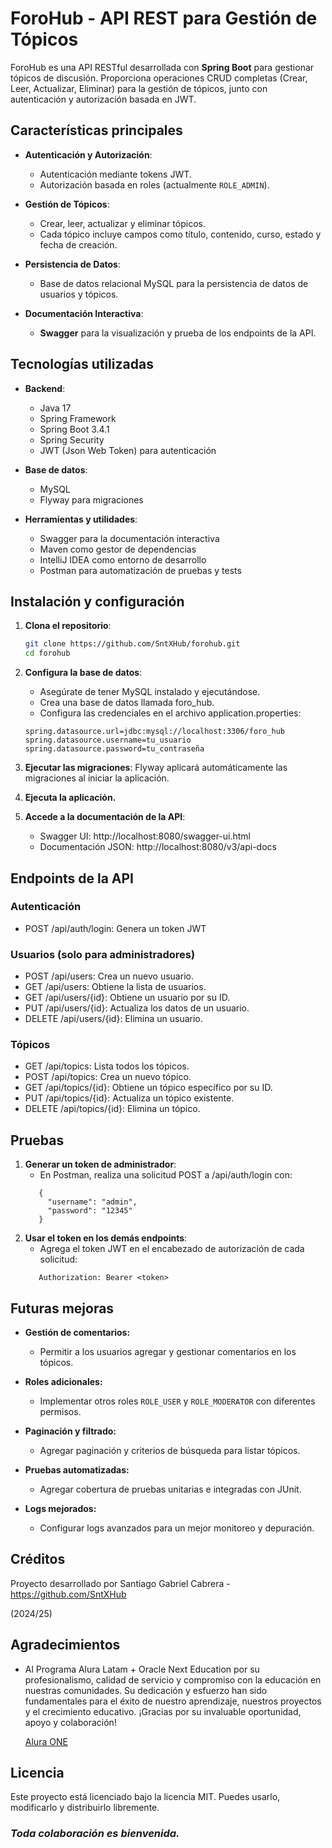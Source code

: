 # ForoHub - API REST para Gestión de Tópicos

ForoHub es una API RESTful desarrollada con **Spring Boot** para gestionar tópicos de discusión. Proporciona operaciones CRUD completas (Crear, Leer, Actualizar, Eliminar) para la gestión de tópicos, junto con autenticación y autorización basada en JWT.

## Características principales

- **Autenticación y Autorización**:
    - Autenticación mediante tokens JWT.
    - Autorización basada en roles (actualmente `ROLE_ADMIN`).

- **Gestión de Tópicos**:
    - Crear, leer, actualizar y eliminar tópicos.
    - Cada tópico incluye campos como título, contenido, curso, estado y fecha de creación.

- **Persistencia de Datos**:
    - Base de datos relacional MySQL para la persistencia de datos de usuarios y tópicos.

- **Documentación Interactiva**:
    - **Swagger** para la visualización y prueba de los endpoints de la API.

## Tecnologías utilizadas

- **Backend**:
    - Java 17
    - Spring Framework
    - Spring Boot 3.4.1
    - Spring Security
    - JWT (Json Web Token) para autenticación

- **Base de datos**:
    - MySQL
    - Flyway para migraciones

- **Herramientas y utilidades**:
    - Swagger para la documentación interactiva
    - Maven como gestor de dependencias
    - IntelliJ IDEA como entorno de desarrollo
    - Postman para automatización de pruebas y tests

## Instalación y configuración

1. **Clona el repositorio**:
   ```bash
   git clone https://github.com/SntXHub/forohub.git
   cd forohub
   ```
   
2. **Configura la base de datos**:
    - Asegúrate de tener MySQL instalado y ejecutándose.
    - Crea una base de datos llamada foro_hub.
    - Configura las credenciales en el archivo application.properties:
    ```plain
    spring.datasource.url=jdbc:mysql://localhost:3306/foro_hub
    spring.datasource.username=tu_usuario
    spring.datasource.password=tu_contraseña
    ```
3. **Ejecutar las migraciones**: Flyway aplicará automáticamente las migraciones al iniciar la aplicación.
4. **Ejecuta la aplicación.**
    
5. **Accede a la documentación de la API**:
    - Swagger UI: http://localhost:8080/swagger-ui.html
    - Documentación JSON: http://localhost:8080/v3/api-docs

## Endpoints de la API
### Autenticación
    
- POST /api/auth/login: Genera un token JWT

### Usuarios (solo para administradores)

- POST /api/users: Crea un nuevo usuario.
- GET /api/users: Obtiene la lista de usuarios.
- GET /api/users/{id}: Obtiene un usuario por su ID.
- PUT /api/users/{id}: Actualiza los datos de un usuario.
- DELETE /api/users/{id}: Elimina un usuario.

### Tópicos

- GET /api/topics: Lista todos los tópicos.
- POST /api/topics: Crea un nuevo tópico.
- GET /api/topics/{id}: Obtiene un tópico específico por su ID.
- PUT /api/topics/{id}: Actualiza un tópico existente.
- DELETE /api/topics/{id}: Elimina un tópico.

## Pruebas

1. **Generar un token de administrador**:
    - En Postman, realiza una solicitud POST a /api/auth/login con:
     ```Plain
        {
          "username": "admin",
          "password": "12345"
        }
     ```
2. **Usar el token en los demás endpoints**:
    - Agrega el token JWT en el encabezado de autorización de cada solicitud:
    ```Plain
       Authorization: Bearer <token>
    ```
## Futuras mejoras
- **Gestión de comentarios:**

    - Permitir a los usuarios agregar y gestionar comentarios en los tópicos.

- **Roles adicionales:**

    - Implementar otros roles `ROLE_USER` y `ROLE_MODERATOR` con diferentes permisos.

- **Paginación y filtrado:**

    - Agregar paginación y criterios de búsqueda para listar tópicos.

- **Pruebas automatizadas:**

    - Agregar cobertura de pruebas unitarias e integradas con JUnit.
  
- **Logs mejorados:**

    - Configurar logs avanzados para un mejor monitoreo y depuración.

## Créditos
   Proyecto desarrollado por Santiago Gabriel Cabrera - https://github.com/SntXHub
   
   (2024/25)

## Agradecimientos

- Al Programa Alura Latam + Oracle Next Education por su profesionalismo, calidad de servicio y compromiso con la 
  educación en nuestras comunidades. Su dedicación y esfuerzo han sido fundamentales para el éxito de nuestro 
  aprendizaje, nuestros proyectos y el crecimiento educativo. ¡Gracias por su invaluable oportunidad, apoyo y 
  colaboración!
  
  [Alura ONE](https://www.oracle.com/ar/education/oracle-next-education/)

## Licencia
   Este proyecto está licenciado bajo la licencia MIT. Puedes usarlo, modificarlo y distribuirlo libremente.
   
###    ***Toda colaboración es bienvenida.***
   
